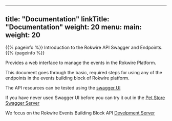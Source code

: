 
---
title: "Documentation"
linkTitle: "Documentation"
weight: 20
menu:
  main:
    weight: 20
---

{{% pageinfo %}}
Introduction to the Rokwire API Swagger and Endpoints.
{{% /pageinfo %}}


Provides a web interface to manage the events in the Rokwire Platform.
 
This document goes through the basic, required steps for using any of the endpoints in the events building block of Rokwire platform.
 
The API resources can be tested using the [swagger UI](https://api-dev.rokwire.illinois.edu/docs/)


If you have never used Swagger UI before you can try it out in the [Pet Store Swagger Server](https://petstore.swagger.io/?_ga=2.32864062.1636068323.1626039209-82722598.1626039209)

We focus on the Rokwire Events Building Block API [Develpment Server](https://api.rokwire.illinois.edu/docs/?urls.primaryName=Events%20Building%20Block)






